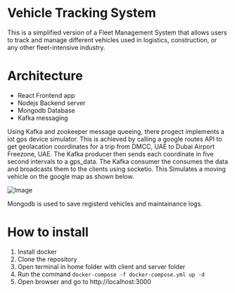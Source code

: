 # Vehicle Tracking System

This is a simplified version of a Fleet Management System that allows users to track and manage different vehicles used in logistics, construction, or any other fleet-intensive industry.

# Architecture

* React Frontend app
* Nodejs Backend server
* Mongodb Database
* Kafka messaging

Using Kafka and zookeeper message queeing, there progect implements a iot gps device simulator.
This is achieved by calling a google routes API to get geolacation coordinates for a trip from DMCC, UAE to Dubai Airport Freezone, UAE. The Kafka producer then sends each coordinate in five second intervals to a gps_data. The Kafka consumer the consumes the data and broadcasts them to the clients using socketio. This Simulates a moving vehicle on the google map as shown below.

![Image](https://github.com/matsindect/tenderdProject/assets/52255514/81701572-4257-4996-99a7-06380a2c02f6)

Mongodb is used to save registerd vehicles and maintainance logs.

# How to install

1. Install docker
2. Clone the repository
3. Open terminal in home folder with client and server folder
4. Run the command `docker-compose -f docker-compose.yml up -d`
5. Open browser and go to http://localhost:3000


